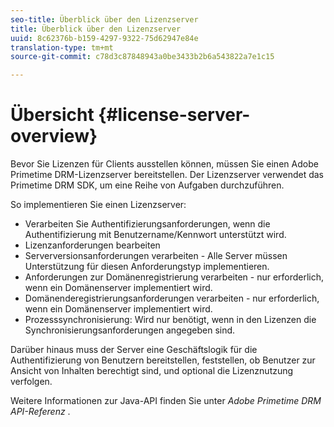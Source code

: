 ```yaml
---
seo-title: Überblick über den Lizenzserver
title: Überblick über den Lizenzserver
uuid: 8c62376b-b159-4297-9322-75d62947e84e
translation-type: tm+mt
source-git-commit: c78d3c87848943a0be3433b2b6a543822a7e1c15

---
```



# Übersicht {#license-server-overview}

Bevor Sie Lizenzen für Clients ausstellen können, müssen Sie einen Adobe Primetime DRM-Lizenzserver bereitstellen. Der Lizenzserver verwendet das Primetime DRM SDK, um eine Reihe von Aufgaben durchzuführen.

So implementieren Sie einen Lizenzserver:

* Verarbeiten Sie Authentifizierungsanforderungen, wenn die Authentifizierung mit Benutzername/Kennwort unterstützt wird.
* Lizenzanforderungen bearbeiten
* Serverversionsanforderungen verarbeiten - Alle Server müssen Unterstützung für diesen Anforderungstyp implementieren.
* Anforderungen zur Domänenregistrierung verarbeiten - nur erforderlich, wenn ein Domänenserver implementiert wird.
* Domänenderegistrierungsanforderungen verarbeiten - nur erforderlich, wenn ein Domänenserver implementiert wird.
* Prozesssynchronisierung: Wird nur benötigt, wenn in den Lizenzen die Synchronisierungsanforderungen angegeben sind.

Darüber hinaus muss der Server eine Geschäftslogik für die Authentifizierung von Benutzern bereitstellen, feststellen, ob Benutzer zur Ansicht von Inhalten berechtigt sind, und optional die Lizenznutzung verfolgen.

Weitere Informationen zur Java-API finden Sie unter *Adobe Primetime DRM API-Referenz* .
